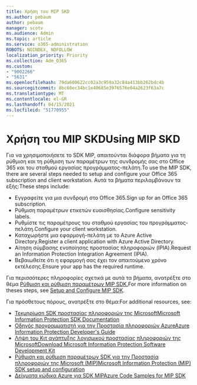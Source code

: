 ```yaml
---
title: Χρήση του MIP SKD
ms.author: pebaum
author: pebaum
manager: scotv
ms.audience: Admin
ms.topic: article
ms.service: o365-administration
ROBOTS: NOINDEX, NOFOLLOW
localization_priority: Priority
ms.collection: Adm_O365
ms.custom:
- "9002266"
- "5631"
ms.openlocfilehash: 79da600622cc02a3c959a32c84a413bb262bdc4b
ms.sourcegitcommit: 8bc60ec34bc1e40685e3976576e04a2623f63a7c
ms.translationtype: MT
ms.contentlocale: el-GR
ms.lasthandoff: 04/15/2021
ms.locfileid: "51770955"
---
```

# <a name="using-mip-skd"></a><span data-ttu-id="e0dfb-102">Χρήση του MIP SKD</span><span class="sxs-lookup"><span data-stu-id="e0dfb-102">Using MIP SKD</span></span>

<span data-ttu-id="e0dfb-103">Για να χρησιμοποιήσετε το SDK MIP, απαιτούνται διάφορα βήματα για τη ρύθμιση και τη ρύθμιση των παραμέτρων της συνδρομής σας στο Office 365 και του σταθμού εργασίας προγράμματος-πελάτη.</span><span class="sxs-lookup"><span data-stu-id="e0dfb-103">To use the MIP SDK, there are several steps needed to setup and configure your Office 365 subscription and client workstation.</span></span> <span data-ttu-id="e0dfb-104">Αυτά τα βήματα περιλαμβάνουν τα εξής:</span><span class="sxs-lookup"><span data-stu-id="e0dfb-104">These steps include:</span></span>

- <span data-ttu-id="e0dfb-105">Εγγραφείτε για μια συνδρομή στο Office 365.</span><span class="sxs-lookup"><span data-stu-id="e0dfb-105">Sign up for an Office 365 subscription.</span></span>
- <span data-ttu-id="e0dfb-106">Ρύθμιση παραμέτρων ετικετών ευαισθησίας.</span><span class="sxs-lookup"><span data-stu-id="e0dfb-106">Configure sensitivity labels.</span></span>
- <span data-ttu-id="e0dfb-107">Ρυθμίστε τις παραμέτρους του σταθμού εργασίας του προγράμματος-πελάτη.</span><span class="sxs-lookup"><span data-stu-id="e0dfb-107">Configure your client workstation.</span></span>
- <span data-ttu-id="e0dfb-108">Καταχωρήστε μια εφαρμογή-πελάτη με το Azure Active Directory.</span><span class="sxs-lookup"><span data-stu-id="e0dfb-108">Register a client application with Azure Active Directory.</span></span>
- <span data-ttu-id="e0dfb-109">Αίτηση σύμβασης ενοποίησης προστασίας πληροφοριών (IPIA).</span><span class="sxs-lookup"><span data-stu-id="e0dfb-109">Request an Information Protection Integration Agreement (IPIA).</span></span>
- <span data-ttu-id="e0dfb-110">Βεβαιωθείτε ότι η εφαρμογή σας έχει τον απαιτούμενο χρόνο εκτέλεσης.</span><span class="sxs-lookup"><span data-stu-id="e0dfb-110">Ensure your app has the required runtime.</span></span>

<span data-ttu-id="e0dfb-111">Για περισσότερες πληροφορίες σχετικά με αυτά τα βήματα, ανατρέξτε στο θέμα [Ρύθμιση και ρύθμιση παραμέτρων MIP SDK.](https://docs.microsoft.com/information-protection/develop/setup-configure-mip)</span><span class="sxs-lookup"><span data-stu-id="e0dfb-111">For more information on theses steps, see [Setup and Configure MIP SDK](https://docs.microsoft.com/information-protection/develop/setup-configure-mip).</span></span>

<span data-ttu-id="e0dfb-112">Για πρόσθετους πόρους, ανατρέξτε στο θέμα:</span><span class="sxs-lookup"><span data-stu-id="e0dfb-112">For additional resources, see:</span></span>

- [<span data-ttu-id="e0dfb-113">Τεκμηρίωση SDK προστασίας πληροφοριών της Microsoft</span><span class="sxs-lookup"><span data-stu-id="e0dfb-113">Microsoft Information Protection SDK Documentation</span></span>](https://docs.microsoft.com/information-protection/develop/)
- [<span data-ttu-id="e0dfb-114">Οδηγός προγραμματιστή για την Προστασία πληροφοριών Azure</span><span class="sxs-lookup"><span data-stu-id="e0dfb-114">Azure Information Protection Developer's Guide</span></span>](https://docs.microsoft.com/azure/information-protection/develop/developers-guide)
- [<span data-ttu-id="e0dfb-115">Λήψη του Κιτ ανάπτυξης λογισμικού προστασίας πληροφοριών της Microsoft</span><span class="sxs-lookup"><span data-stu-id="e0dfb-115">Download Microsoft Information Protection Software Development Kit</span></span>](https://www.microsoft.com/download/details.aspx?id=57392)
- [<span data-ttu-id="e0dfb-116">Ρύθμιση και ρύθμιση παραμέτρων SDK για την Προστασία πληροφοριών της Microsoft (MIP)</span><span class="sxs-lookup"><span data-stu-id="e0dfb-116">Microsoft Information Protection (MIP) SDK setup and configuration</span></span>](https://docs.microsoft.com/information-protection/develop/setup-configure-mip)
- [<span data-ttu-id="e0dfb-117">Δείγματα κώδικα Azure για SDK MIP</span><span class="sxs-lookup"><span data-stu-id="e0dfb-117">Azure Code Samples for MIP SDK</span></span>](https://azure.microsoft.com/resources/samples/?sort=0&term=mipsdk)
